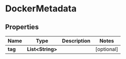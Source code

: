 

# DockerMetadata


## Properties

| Name | Type | Description | Notes |
|------------ | ------------- | ------------- | -------------|
|**tag** | **List&lt;String&gt;** |  |  [optional] |



